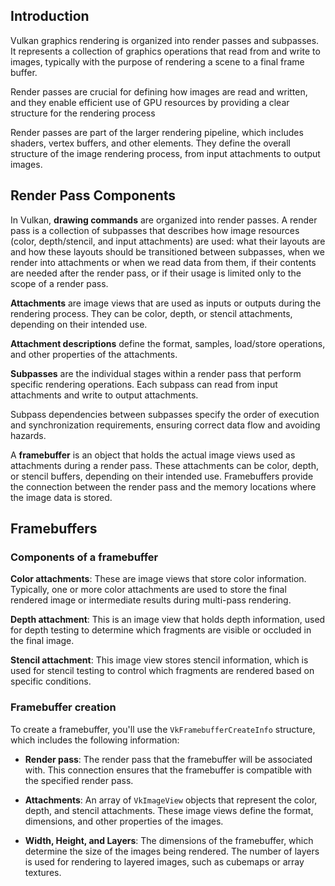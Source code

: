 ## Introduction

Vulkan graphics rendering is organized into render passes and subpasses. It represents a collection of graphics operations that read from and write to images, typically with the purpose of rendering a scene to a final frame buffer.

Render passes are crucial for defining how images are read and written, and they enable efficient use of GPU resources by providing a clear structure for the rendering process

Render passes are part of the larger rendering pipeline, which includes shaders, vertex buffers, and other elements. They define the overall structure of the image rendering process, from input attachments to output images.

## Render Pass Components

In Vulkan, **drawing commands** are organized into render passes. A render pass is a collection of subpasses that describes how image resources (color, depth/stencil, and input attachments) are used: what their layouts are and how these layouts should be transitioned between subpasses, when we render into attachments or when we read data from them, if their contents are needed after the render pass, or if their usage is limited only to the scope
of a render pass.

**Attachments** are image views that are used as inputs or outputs during the rendering process. They can be color, depth, or stencil attachments, depending on their intended use.

**Attachment descriptions** define the format, samples, load/store operations, and other properties of the attachments.

**Subpasses** are the individual stages within a render pass that perform specific rendering operations. Each subpass can read from input attachments and write to output attachments.

Subpass dependencies between subpasses specify the order of execution and synchronization requirements, ensuring correct data flow and avoiding hazards.

A **framebuffer** is an object that holds the actual image views used as attachments during a render pass. These attachments can be color, depth, or stencil buffers, depending on their intended use. Framebuffers provide the connection between the render pass and the memory locations where the image data is stored.

## Framebuffers

### Components of a framebuffer

**Color attachments**: These are image views that store color information. Typically, one or more color attachments are used to store the final rendered image or intermediate results during multi-pass rendering.

**Depth attachment**: This is an image view that holds depth information, used for depth testing to determine which fragments are visible or occluded in the final image.

**Stencil attachment**: This image view stores stencil information, which is used for stencil testing to control which fragments are rendered based on specific conditions.

### Framebuffer creation

To create a framebuffer, you'll use the `VkFramebufferCreateInfo` structure, which includes the following information:

- **Render pass**: The render pass that the framebuffer will be associated with. This connection ensures that the framebuffer is compatible with the specified render pass. 

- **Attachments**: An array of `VkImageView` objects that represent the color, depth, and stencil attachments. These image views define the format, dimensions, and other properties of the images. 

- **Width, Height, and Layers**: The dimensions of the framebuffer, which determine the size of the images being rendered. The number of layers is used for rendering to layered images, such as cubemaps or array textures.

